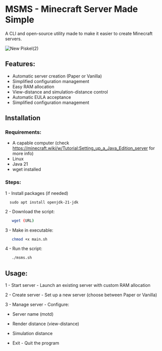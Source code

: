 # MSMS - Minecraft Server Made Simple
A CLI and open-source utility made to make it easier to create Minecraft servers.

![New Piskel(2)](https://github.com/user-attachments/assets/1fe7457c-93d3-40af-a744-0fe4fa41dec8)



## Features:

- Automatic server creation (Paper or Vanilla)
- Simplified configuration management
- Easy RAM allocation
- View-distance and simulation-distance control
- Automatic EULA acceptance
- Simplified configuration management

## Installation

### Requirements:
- A capable computer (check https://minecraft.wiki/w/Tutorial:Setting_up_a_Java_Edition_server for more info)
- Linux
- Java 21
- wget installed

### Steps:
1 - Install packages (if needed)
 ```Debian/Ubuntu based:
   sudo apt install openjdk-21-jdk
```
2 - Download the script:
```bash
   wget (URL)
```
3 - Make in executable:
```bash
   chmod +x main.sh
```
4 - Run the script:
```bash
   ./msms.sh
```
## Usage:

1 - Start server - Launch an existing server with custom RAM allocation

2 - Create server - Set up a new server (choose between Paper or Vanilla)

3 - Manage server - Configure:

- Server name (motd)

- Render distance (view-distance)

- Simulation distance

- Exit - Quit the program

